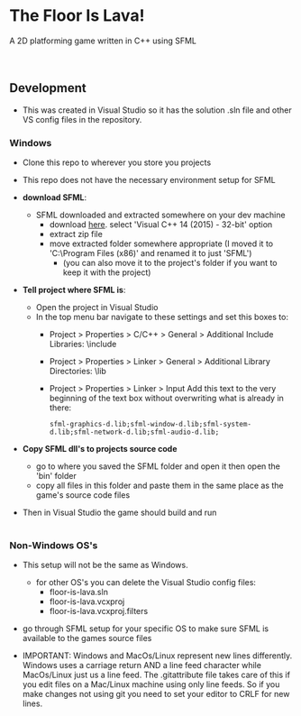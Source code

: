 # The Floor Is Lava!
A 2D platforming game written in C++ using SFML
<br><br><br>

## Development
  * This was created in Visual Studio so it has the solution .sln file and other VS config files in the repository.

  
### Windows
  * Clone this repo to wherever you store you projects
  * This repo does not have the necessary environment setup for SFML
  * **download SFML**:
    - SFML downloaded and extracted somewhere on your dev machine
      - download [here](https://www.sfml-dev.org/download/sfml/2.4.2/). select 'Visual C++ 14 (2015) - 32-bit' option
      - extract zip file
      - move extracted folder somewhere appropriate (I moved it to 'C:\Program Files (x86)\' and renamed it to just 'SFML')
        * (you can also move it to the project's folder if you want to keep it with the project)

  * **Tell project where SFML is**:
    - Open the project in Visual Studio
    - In the top menu bar navigate to these settings and set this boxes to:
      - Project > Properties > C/C++ > General > Additional Include Libraries: <path-to-your-sfml-folder>\include
      - Project > Properties > Linker > General > Additional Library Directories: <path-to-your-sfml-folder>\lib
      - Project > Properties > Linker > Input   Add this text to the very beginning of the text box without overwriting what is already in there:
          
            sfml-graphics-d.lib;sfml-window-d.lib;sfml-system-d.lib;sfml-network-d.lib;sfml-audio-d.lib;

  * **Copy SFML dll's to projects source code**
    - go to where you saved the SFML folder and open it then open the 'bin' folder
    - copy all files in this folder and paste them in the same place as the game's source code files

* Then in Visual Studio the game should build and run
<br><br>

### Non-Windows OS's
  * This setup will not be the same as Windows.
    - for other OS's you can delete the Visual Studio config files:
      * floor-is-lava.sln
      * floor-is-lava.vcxproj
      * floor-is-lava.vcxproj.filters
  
  * go through SFML setup for your specific OS to make sure SFML is available to the games source files
  
  * IMPORTANT: Windows and MacOs/Linux represent new lines differently. Windows uses a carriage return AND a line feed character while MacOs/Linux just us a line feed. The .gitattribute file takes care of this if you edit files on a Mac/Linux machine using only line feeds. So if you make changes not using git you need to set your editor to CRLF for new lines.
